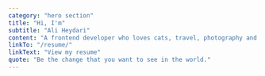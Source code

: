 ```yaml
---
category: "hero section"
title: "Hi, I'm"
subtitle: "Ali Heydari"
content: "A frontend developer who loves cats, travel, photography and learning new things"
linkTo: "/resume/"
linkText: "View my resume"
quote: "Be the change that you want to see in the world."
---
```

